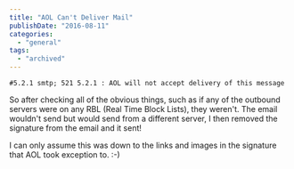 ```yaml
---
title: "AOL Can't Deliver Mail"
publishDate: "2016-08-11"
categories: 
  - "general"
tags: 
  - "archived"
---
```


```
#5.2.1 smtp; 521 5.2.1 : AOL will not accept delivery of this message
```

So after checking all of the obvious things, such as if any of the outbound servers were on any RBL (Real Time Block Lists), they weren't. The email wouldn't send but would send from a different server, I then removed the signature from the email and it sent!

I can only assume this was down to the links and images in the signature that AOL took exception to. :-)
